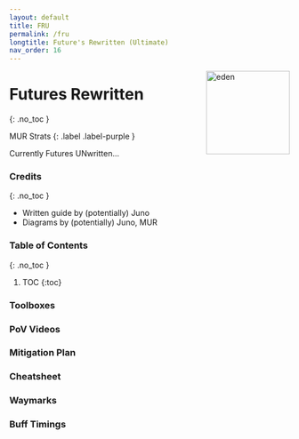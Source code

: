 ```yaml
---
layout: default
title: FRU
permalink: /fru
longtitle: Future's Rewritten (Ultimate)
nav_order: 16
---
```


<img src="{{ site.baseurl }}/assets/images/eden.webp" alt="eden" width="150" style="float: right">

# Futures Rewritten
{: .no_toc }

MUR Strats 
{: .label .label-purple }

Currently Futures UNwritten...

### Credits
{: .no_toc }
- Written guide by (potentially) Juno
- Diagrams by (potentially) Juno, MUR

### Table of Contents
{: .no_toc }

1. TOC
{:toc}

### Toolboxes

### PoV Videos

### Mitigation Plan

### Cheatsheet

### Waymarks

### Buff Timings

